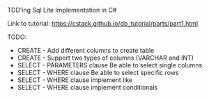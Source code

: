 TDD'ing Sql Lite Implementation in C#

Link to tutorial: https://cstack.github.io/db_tutorial/parts/part1.html

TODO:
* CREATE - Add different columns to create table 
* CREATE - Support two types of columns (VARCHAR and INT)
* SELECT - PARAMETERS clause Be able to select single columns
* SELECT - WHERE clause Be able to select specific rows
* SELECT - WHERE clause implement like
* SELECT - WHERE clause implement conditionals
